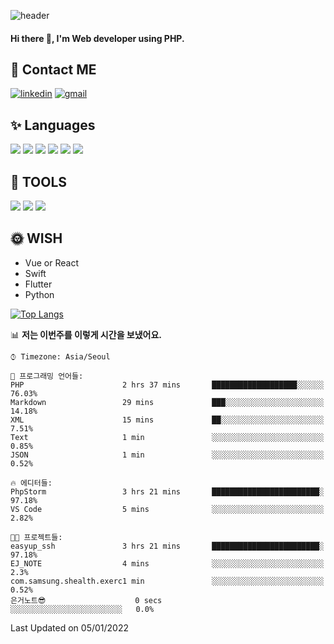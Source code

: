 ![header](https://capsule-render.vercel.app/api?type=waving&color=auto&height=300&section=header&text=EINEE&fontSize=90&animation=twinkling)

#### Hi there 👋, I'm <b>Web developer</b> using PHP. ####

<!--
- 🔭 I’m currently working on Uniwill
- 🌱 I’m currently learning Vue or React or Python.
-->

<!---#### I am PHP developer --->

## 💌 Contact ME ###
[<img src='https://img.shields.io/badge/-EunjiKo-%230A66C2?style=flat-square&logo=LinkedIn&logoColor=white' alt='linkedin'>](https://www.linkedin.com/in/https://www.linkedin.com/in/eunji-ko-00a907164//)  [<img src='https://img.shields.io/badge/-einee214%40gmail.com-%23EA4335?style=flat-square&logo=Gmail&logoColor=white' alt='gmail'>](einee214@gmail.com)  


## ✨ Languages
<img src='https://img.shields.io/badge/-PHP-%23777BB4?style=for-the-badge&logo=PHP&logoColor=white'> <img src='https://img.shields.io/badge/-Laravel-%23FF2D20?style=for-the-badge&logo=Laravel&logoColor=white'> <img src='https://img.shields.io/badge/Jquery-%230769AD?style=for-the-badge&logo=Jquery&logoColor=white'> <img src='https://img.shields.io/badge/CSS3-%231572B6?style=for-the-badge&logo=CSS3&logoColor=white'> <img src='https://img.shields.io/badge/Bootstrap-%237952B3?style=for-the-badge&logo=Bootstrap&logoColor=white' > <img src='https://img.shields.io/badge/MySQL-%234479A1?style=for-the-badge&logo=MySQL&logoColor=white' >

## 🌷 TOOLS
<img src='https://img.shields.io/badge/PHPSTORM-%23000000?style=for-the-badge&logo=PhpStorm&logoColor=white' > <img src='https://img.shields.io/badge/GitLab-%23FCA121?style=for-the-badge&logo=GitLab&logoColor=white' > <img src='https://img.shields.io/badge/GitHub-%23181717?style=for-the-badge&logo=GitHub&logoColor=white'>


## 🌞 WISH
- Vue or React
- Swift
- Flutter
- Python


[![Top Langs](https://github-readme-stats.vercel.app/api/top-langs/?username=ein214&layout=compact)](https://github.com/anuraghazra/github-readme-stats)

<!--START_SECTION:waka-->
📊 **저는 이번주를 이렇게 시간을 보냈어요.** 

```text
⌚︎ Timezone: Asia/Seoul

💬 프로그래밍 언어들: 
PHP                      2 hrs 37 mins       ███████████████████░░░░░░   76.03% 
Markdown                 29 mins             ███░░░░░░░░░░░░░░░░░░░░░░   14.18% 
XML                      15 mins             ██░░░░░░░░░░░░░░░░░░░░░░░   7.51% 
Text                     1 min               ░░░░░░░░░░░░░░░░░░░░░░░░░   0.85% 
JSON                     1 min               ░░░░░░░░░░░░░░░░░░░░░░░░░   0.52%

🔥 에디터들: 
PhpStorm                 3 hrs 21 mins       ████████████████████████░   97.18% 
VS Code                  5 mins              ░░░░░░░░░░░░░░░░░░░░░░░░░   2.82%

🐱‍💻 프로젝트들: 
easyup_ssh               3 hrs 21 mins       ████████████████████████░   97.18% 
EJ_NOTE                  4 mins              ░░░░░░░░░░░░░░░░░░░░░░░░░   2.3% 
com.samsung.shealth.exerc1 min               ░░░░░░░░░░░░░░░░░░░░░░░░░   0.52% 
은거노트😎                    0 secs              ░░░░░░░░░░░░░░░░░░░░░░░░░   0.0%

```


 Last Updated on 05/01/2022
<!--END_SECTION:waka-->

<!---![GitHub stats](https://github-readme-stats.vercel.app/api?username=ein214&show_icons=true&theme=dracula)  --->



